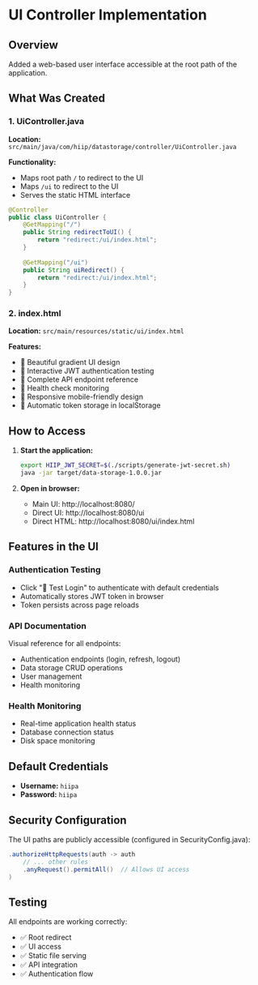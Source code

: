 # UI Controller Implementation

## Overview
Added a web-based user interface accessible at the root path of the application.

## What Was Created

### 1. UiController.java
**Location:** `src/main/java/com/hiip/datastorage/controller/UiController.java`

**Functionality:**
- Maps root path `/` to redirect to the UI
- Maps `/ui` to redirect to the UI
- Serves the static HTML interface

```java
@Controller
public class UiController {
    @GetMapping("/")
    public String redirectToUI() {
        return "redirect:/ui/index.html";
    }
    
    @GetMapping("/ui")
    public String uiRedirect() {
        return "redirect:/ui/index.html";
    }
}
```

### 2. index.html
**Location:** `src/main/resources/static/ui/index.html`

**Features:**
- 🎨 Beautiful gradient UI design
- 🔐 Interactive JWT authentication testing
- 📡 Complete API endpoint reference
- 💓 Health check monitoring
- 📱 Responsive mobile-friendly design
- 💾 Automatic token storage in localStorage

## How to Access

1. **Start the application:**
   ```bash
   export HIIP_JWT_SECRET=$(./scripts/generate-jwt-secret.sh)
   java -jar target/data-storage-1.0.0.jar
   ```

2. **Open in browser:**
   - Main UI: http://localhost:8080/
   - Direct UI: http://localhost:8080/ui
   - Direct HTML: http://localhost:8080/ui/index.html

## Features in the UI

### Authentication Testing
- Click "🔑 Test Login" to authenticate with default credentials
- Automatically stores JWT token in browser
- Token persists across page reloads

### API Documentation
Visual reference for all endpoints:
- Authentication endpoints (login, refresh, logout)
- Data storage CRUD operations
- User management
- Health monitoring

### Health Monitoring
- Real-time application health status
- Database connection status
- Disk space monitoring

## Default Credentials
- **Username:** `hiipa`
- **Password:** `hiipa`

## Security Configuration
The UI paths are publicly accessible (configured in SecurityConfig.java):
```java
.authorizeHttpRequests(auth -> auth
    // ... other rules
    .anyRequest().permitAll()  // Allows UI access
)
```

## Testing
All endpoints are working correctly:
- ✅ Root redirect
- ✅ UI access
- ✅ Static file serving
- ✅ API integration
- ✅ Authentication flow

